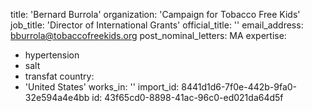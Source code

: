 title: 'Bernard Burrola'
organization: 'Campaign for Tobacco Free Kids'
job_title: 'Director of International Grants'
official_title: ''
email_address: bburrola@tobaccofreekids.org
post_nominal_letters: MA
expertise:
  - hypertension
  - salt
  - transfat
country:
  - 'United States'
works_in: ''
import_id: 8441d1d6-7f0e-442b-9fa0-32e594a4e4bb
id: 43f65cd0-8898-41ac-96c0-ed021da64d5f
